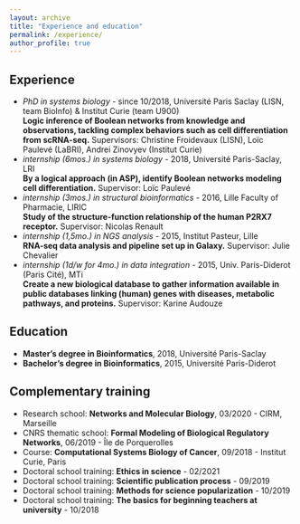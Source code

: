 ```yaml
---
layout: archive
title: "Experience and education"
permalink: /experience/
author_profile: true
---
```


## Experience

* *PhD in systems biology* - since 10/2018, Université Paris Saclay  (LISN, team BioInfo)  &  Institut Curie (team U900)  
**Logic inference of Boolean networks from knowledge and observations, tackling complex behaviors such as cell differentiation from scRNA-seq.**
Supervisors: Christine Froidevaux (LISN), Loïc Paulevé (LaBRI), Andrei Zinovyev (Institut Curie)
* *internship (6mos.) in systems biology* - 2018, Université Paris-Saclay, LRI  
**By a logical approach (in ASP), identify Boolean networks modeling cell differentiation.** Supervisor: Loïc Paulevé
* *internship (3mos.) in structural bioinformatics* - 2016, Lille Faculty of Pharmacie, LIRIC  
**Study of the structure-function relationship of the human P2RX7 receptor.** Supervisor: Nicolas Renault
* *internship (1,5mo.) in NGS analysis* - 2015, Institut Pasteur, Lille  
**RNA-seq data analysis and pipeline set up in Galaxy.** Supervisor: Julie Chevalier
* *internship (1d/w for 4mo.) in data integration* - 2015, Univ. Paris-Diderot (Paris Cité), MTi  
**Create a new biological database to gather information available in public databases linking (human) genes with diseases, metabolic pathways, and proteins.** Supervisor: Karine Audouze


## Education

* **Master’s degree in Bioinformatics**,
2018, Université Paris-Saclay
* **Bachelor’s degree in Bioinformatics**,
2015, Université Paris-Diderot


## Complementary training

* Research school:
**Networks and Molecular Biology**,
03/2020 - CIRM, Marseille
* CNRS thematic school:
**Formal Modeling of Biological Regulatory Networks**,
06/2019 - Île de Porquerolles
* Course:
**Computational Systems Biology of Cancer**,
09/2018 - Institut Curie, Paris
* Doctoral school training:
**Ethics in science** - 02/2021
* Doctoral school training:
**Scientific publication process** -  09/2019
* Doctoral school training:
**Methods for science popularization** - 10/2019
* Doctoral school training:
**The basics for beginning teachers at university** - 10/2018
